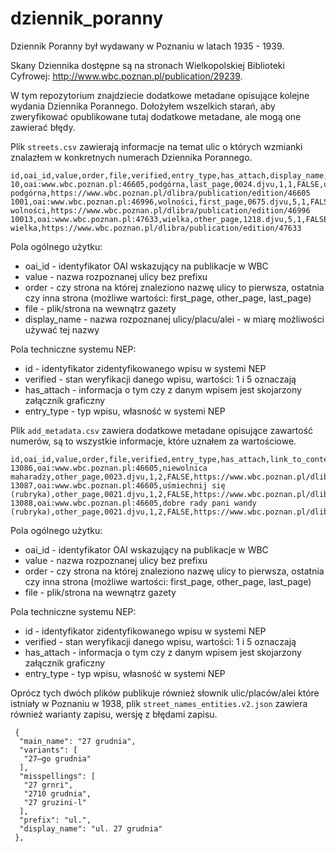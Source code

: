 # dziennik_poranny
Dziennik Poranny był wydawany w Poznaniu w latach 1935 - 1939. 

Skany Dziennika dostępne są na stronach Wielkopolskiej Biblioteki Cyfrowej: http://www.wbc.poznan.pl/publication/29239. 

W tym repozytorium znajdziecie dodatkowe metadane opisujące kolejne wydania Dziennika Porannego. Dołożyłem wszelkich starań, aby zweryfikować opublikowane tutaj dodatkowe metadane, ale mogą one zawierać błędy.

Plik ```streets.csv``` zawierają informacje na temat ulic o których wzmianki znalazłem w konkretnych numerach Dziennika Porannego. 

```
id,oai_id,value,order,file,verified,entry_type,has_attach,display_name,link_to_content
10,oai:www.wbc.poznan.pl:46605,podgórna,last_page,0024.djvu,1,1,FALSE,ul. podgórna,https://www.wbc.poznan.pl/dlibra/publication/edition/46605
1001,oai:www.wbc.poznan.pl:46996,wolności,first_page,0675.djvu,5,1,FALSE,pl. wolności,https://www.wbc.poznan.pl/dlibra/publication/edition/46996
10013,oai:www.wbc.poznan.pl:47633,wielka,other_page,1218.djvu,5,1,FALSE,ul. wielka,https://www.wbc.poznan.pl/dlibra/publication/edition/47633
```

Pola ogólnego użytku:
* oai_id - identyfikator OAI wskazujący na publikacje w WBC
* value - nazwa rozpoznanej ulicy bez prefixu
* order - czy strona na której znaleziono nazwę ulicy to pierwsza, ostatnia czy inna strona (możliwe wartości: first_page, other_page, last_page)
* file - plik/strona na wewnątrz gazety
* display_name - nazwa rozpoznanej ulicy/placu/alei - w miarę możliwości używać tej nazwy
 

Pola techniczne systemu NEP:
* id - identyfikator zidentyfikowanego wpisu w systemi NEP
* verified - stan weryfikacji danego wpisu, wartości: 1 i 5 oznaczają 
* has_attach - informacja o tym czy z danym wpisem jest skojarzony załącznik graficzny 
* entry_type - typ wpisu, własność w systemi NEP


Plik ```add_metadata.csv``` zawiera dodatkowe metadane opisujące zawartość numerów, są to wszystkie informacje, które uznałem za wartościowe. 

```
id,oai_id,value,order,file,verified,entry_type,has_attach,link_to_content
13086,oai:www.wbc.poznan.pl:46605,niewolnica maharadży,other_page,0023.djvu,1,2,FALSE,https://www.wbc.poznan.pl/dlibra/publication/edition/46605
13087,oai:www.wbc.poznan.pl:46605,uśmiechnij się (rubryka),other_page,0021.djvu,1,2,FALSE,https://www.wbc.poznan.pl/dlibra/publication/edition/46605
13088,oai:www.wbc.poznan.pl:46605,dobre rady pani wandy (rubryka),other_page,0021.djvu,1,2,FALSE,https://www.wbc.poznan.pl/dlibra/publication/edition/46605
```

Pola ogólnego użytku:
* oai_id - identyfikator OAI wskazujący na publikacje w WBC
* value - nazwa rozpoznanej ulicy bez prefixu
* order - czy strona na której znaleziono nazwę ulicy to pierwsza, ostatnia czy inna strona (możliwe wartości: first_page, other_page, last_page)
* file - plik/strona na wewnątrz gazety

Pola techniczne systemu NEP:
* id - identyfikator zidentyfikowanego wpisu w systemi NEP
* verified - stan weryfikacji danego wpisu, wartości: 1 i 5 oznaczają 
* has_attach - informacja o tym czy z danym wpisem jest skojarzony załącznik graficzny 
* entry_type - typ wpisu, własność w systemi NEP

Oprócz tych dwóch plików publikuje również słownik ulic/placów/alei które istniały w Poznaniu w 1938, plik ```street_names_entities.v2.json``` zawiera również warianty zapisu, wersję z błędami zapisu.

```
 {
  "main_name": "27 grudnia",
  "variants": [
   "27—go grudnia"
  ],
  "misspellings": [
   "27 grnri",
   "2710 grudnia",
   "27 gruzini-l"
  ],
  "prefix": "ul.",
  "display_name": "ul. 27 grudnia"
 },

```

